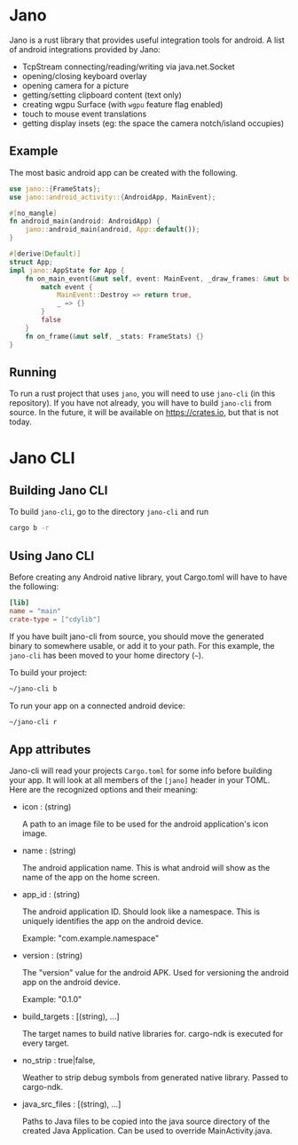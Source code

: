 # Jano
Jano is a rust library that provides useful integration tools for android.
A list of android integrations provided by Jano:
- TcpStream connecting/reading/writing via java.net.Socket
- opening/closing keyboard overlay
- opening camera for a picture
- getting/setting clipboard content (text only)
- creating wgpu Surface (with `wgpu` feature flag enabled)
- touch to mouse event translations
- getting display insets (eg: the space the camera notch/island occupies)

## Example
The most basic android app can be created with the following.

```rust
use jano::{FrameStats};
use jano::android_activity::{AndroidApp, MainEvent};

#[no_mangle]
fn android_main(android: AndroidApp) {
    jano::android_main(android, App::default());
}

#[derive(Default)]
struct App;
impl jano::AppState for App {
    fn on_main_event(&mut self, event: MainEvent, _draw_frames: &mut bool) -> bool {
    	match event {
            MainEvent::Destroy => return true,
            _ => {}
        }
        false
    }
    fn on_frame(&mut self, _stats: FrameStats) {}
}
```

## Running
To run a rust project that uses `jano`, you will need to use `jano-cli` (in this repository).
If you have not already, you will have to build `jano-cli` from source.
In the future, it will be available on https://crates.io, but that is not today.

# Jano CLI
## Building Jano CLI
To build `jano-cli`, go to the directory `jano-cli` and run
```sh
cargo b -r
```

## Using Jano CLI
Before creating any Android native library, yout Cargo.toml will have to have the following:
```toml
[lib]
name = "main"
crate-type = ["cdylib"]
```

If you have built jano-cli from source, you should move the generated binary to somewhere usable, or add it to your path.
For this example, the `jano-cli` has been moved to your home directory (`~`).

To build your project:
```sh
~/jano-cli b
```

To run your app on a connected android device:
```sh
~/jano-cli r
```

## App attributes
Jano-cli will read your projects `Cargo.toml` for some info before building your app.
It will look at all members of the `[jano]` header in your TOML.
Here are the recognized options and their meaning:

- icon : (string)

  A path to an image file to be used for the android application's icon image.

- name : (string)

  The android application name. This is what android will show as the name of the app on the home screen.
  
- app_id : (string)

  The android application ID. Should look like a namespace.
  This is uniquely identifies the app on the android device.
  <p>Example: "com.example.namespace"

- version : (string)

  The "version" value for the android APK. Used for versioning the android app on the android device.
  <p>Example: "0.1.0"
  
- build_targets : [(string), ...]

  The target names to build native libraries for. cargo-ndk is executed for every target.

- no_strip : true|false,

  Weather to strip debug symbols from generated native library. Passed to cargo-ndk.

- java\_src\_files : [(string), ...]

  Paths to Java files to be copied into the java source directory of the created Java Application.
  Can be used to override MainActivity.java.

